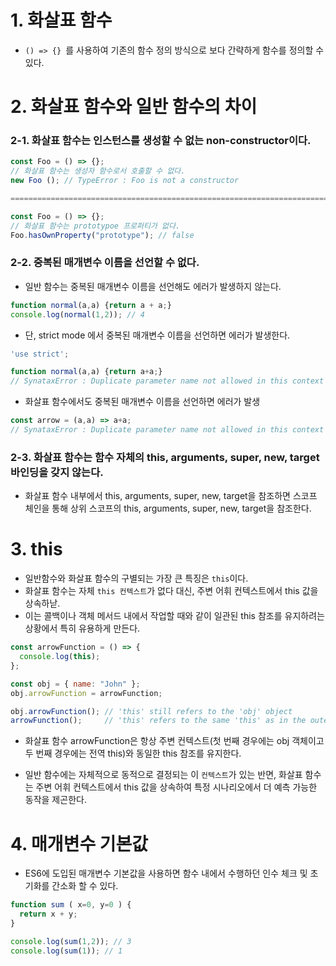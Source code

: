 # 1. 화살표 함수 

- ```() => {} ```를 사용하여 기존의 함수 정의 방식으로 보다 간략하게 함수를 정의할 수 있다.

# 2. 화살표 함수와 일반 함수의 차이

### 2-1. 화살표 함수는 인스턴스를 생성할 수 없는 non-constructor이다.

```jsx
const Foo = () => {};
// 화살표 함수는 생성자 함수로서 호출할 수 없다.
new Foo (); // TypeError : Foo is not a constructor

============================================================================

const Foo = () => {};
// 화살표 함수는 prototypoe 프로퍼티가 없다.
Foo.hasOwnProperty("prototype"); // false
```

### 2-2. 중복된 매개변수 이름을 선언할 수 없다.

- 일반 함수는 중복된 매개변수 이름을 선언해도 에러가 발생하지 않는다.
```jsx
function normal(a,a) {return a + a;}
console.log(normal(1,2)); // 4
```

- 단, strict mode 에서 중복된 매개변수 이름을 선언하면 에러가 발생한다.
```jsx
'use strict';

function normal(a,a) {return a+a;}
// SynataxError : Duplicate parameter name not allowed in this context
```

- 화살표 함수에서도 중복된 매개변수 이름을 선언하면 에러가 발생
```jsx
const arrow = (a,a) => a+a;
// SynataxError : Duplicate parameter name not allowed in this context
```


### 2-3. 화살표 함수는 함수 자체의 this, arguments, super, new, target 바인딩을 갖지 않는다.

- 화살표 함수 내부에서 this, arguments, super, new, target을 참조하면 스코프 체인을 통해 상위 스코프의 this, arguments, super, new, target을 참조한다.


# 3. this

- 일반함수와 화살표 함수의 구별되는 가장 큰 특징은 ```this```이다.
- 화살표 함수는 자체 ```this 컨텍스트```가 없다 대신, 주변 어휘 컨텍스트에서 this 값을 상속하낟.
- 이는 콜백이나 객체 메서드 내에서 작업할 때와 같이 일관된 this 참조를 유지하려는 상황에서 특히 유용하게 만든다.


```jsx
const arrowFunction = () => {
  console.log(this);
};

const obj = { name: "John" };
obj.arrowFunction = arrowFunction;

obj.arrowFunction(); // 'this' still refers to the 'obj' object
arrowFunction();     // 'this' refers to the same 'this' as in the outer scope

```
- 화살표 함수 arrowFunction은 항상 주변 컨텍스트(첫 번째 경우에는 obj 객체이고 두 번째 경우에는 전역 this)와 동일한 this 참조를 유지한다.

- 일반 함수에는 자체적으로 동적으로 결정되는 이 ```컨텍스트```가 있는 반면, 화살표 함수는 주변 어휘 컨텍스트에서 this 값을 상속하여 특정 시나리오에서 더 예측 가능한 동작을 제곤한다.


# 4. 매개변수 기본값 

- ES6에 도입된 매개변수 기본값을 사용하면 함수 내에서 수행하던 인수 체크 및 초기화를 간소화 할 수 있다.

```jsx
function sum ( x=0, y=0 ) {
  return x + y;
}

console.log(sum(1,2)); // 3
console.log(sum(1)); // 1
```





































